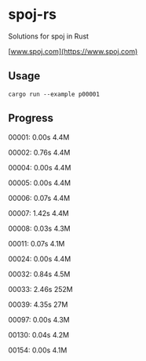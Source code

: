 # spoj-rs
Solutions for spoj in Rust

[www.spoj.com](https://www.spoj.com)

## Usage
```shell
cargo run --example p00001
```

## Progress
00001: 0.00s 4.4M

00002: 0.76s 4.4M

00004: 0.00s 4.4M

00005: 0.00s 4.4M

00006: 0.07s 4.4M

00007: 1.42s 4.4M

00008: 0.03s 4.3M

00011: 0.07s 4.1M

00024: 0.00s 4.4M

00032: 0.84s 4.5M

00033: 2.46s 252M

00039: 4.35s 27M

00097: 0.00s 4.3M

00130: 0.04s 4.2M

00154: 0.00s 4.1M

